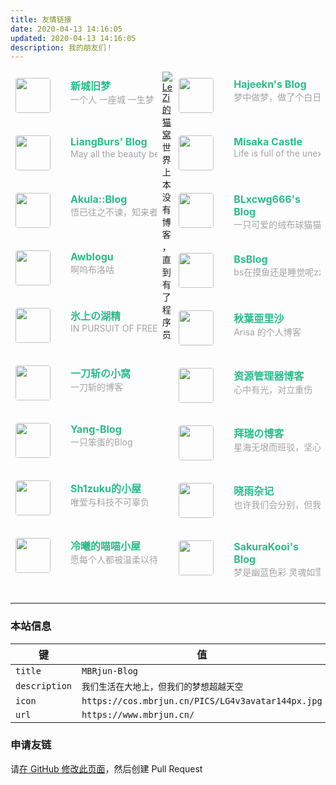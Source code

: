 ```yaml
---
title: 友情链接
date: 2020-04-13 14:16:05
updated: 2020-04-13 14:16:05
description: 我的朋友们！
---
```

<div class="post-body">
   <div id="links">
      <style>
         .links-content{
         margin-top:1rem;
         }
         .link-navigation::after {
         content: " ";
         display: block;
         clear: both;
         }
         .card {
         width: 45%;
         font-size: 1rem;
         padding: 10px 8px;
         border-radius: 4px;
         transition-duration: 0.15s;
         margin-bottom: 1rem;
         display:flex;
         }
         .card:nth-child(odd) {
         float: left;
         }
         .card:nth-child(even) {
         float: right;
         }
         .card:hover {
         transform: scale(1.1);
         box-shadow: 0 2px 6px 0 rgba(0, 0, 0, 0.12), 0 0 6px 0 rgba(0, 0, 0, 0.04);
         }
         .card a {
         border:none;
         }
         .card .ava {
         width: 3.5rem!important;
         height: 3.5rem!important;
         margin:0!important;
         margin-right: 2em!important;
         border-radius:4px;
         }
         .card .card-header {
         font-style: italic;
         overflow: hidden;
         width: 100%;
         }
         .card .card-header a {
         font-style: normal;
         color: #2bbc8a;
         font-weight: bold;
         text-decoration: none;
         }
         .card .card-header a:hover {
         color: #d480aa;
         text-decoration: none;
         }
         .card .card-header .info {
         font-style:normal;
         color:#a3a3a3;
         font-size:14px;
         min-width: 0;
         overflow: hidden;
         white-space: nowrap;
         }
      </style>
      <div class="links-content">
         <div class="link-navigation">
            <!-- <div class="card">
               <img class="ava" src="https://cos.mbrjun.cn/IMGS/2020/09/06/bm.jpg" />
               <div class="card-header">
                  <div>
                     <a href="https://bmyjacks.cn/">Bmyjacks</a>
                  </div>
                  <div class="info">Bmyjacks-Blog</div>
               </div>
            </div>
            友链移除原因：站长忘记续费域名，域名已被他人重新注册，网站目前为非法内容
            Domain Name: bmyjacks.cn
            ROID: 20230331s10001s51840336-cn
            Domain Status: ok
            Registrant: 郭忠奇
            Registrant Contact Email: smart.juming@gmail.com
            Sponsoring Registrar: 中企动力科技股份有限公司
            Name Server: dm2.dns.com
            Name Server: dm1.dns.com
            Registration Time: 2023-03-31 04:06:38
            Expiration Time: 2024-03-31 04:06:38
            DNSSEC: unsigned
            -->
            <div class="card">
               <img class="ava" src="https://cos.mbrjun.cn/IMGS/2020/09/06/xc.png" />
               <div class="card-header">
                  <div>
                     <a href="https://www.itxcjm.top">新城旧梦</a>
                  </div>
                  <div class="info">一个人 一座城 一生梦</div>
               </div>
            </div>
            <div class="card">
               <img class="ava" src="https://npm.elemecdn.com/perorepe-cdn/v1/bigger-photos/avatar.webp" />
               <div class="card-header">
                  <div>
                     <a href="https://blog.slqwq.cn/">Hajeekn's Blog</a>
                  </div>
                  <div class="info">梦中做梦，做了个白日梦</div>
               </div>
            </div>
            <!-- <div class="card">
               <img class="ava" src="https://avatar.mbrjun.cn/avatar/e554da26e947151c678f1f2a8f78e72b" />
               <div class="card-header">
                  <div>
                     <a href="https://qystu.cc/">QYStudio</a>
                  </div>
                  <div class="info">不因何事去制作 只因兴趣而创造</div>
               </div>
            </div>
            友链移除原因：无法访问
            -->
            <div class="card">
               <img class="ava" src="https://cos.mbrjun.cn/IMGS/2022/04/24/wl.jpg" />
               <div class="card-header">
                  <div>
                     <a href="https://blog.cnmobile.link/">LiangBurs' Blog</a>
                  </div>
                  <div class="info">May all the beauty be blessed.——《Moon Halo》</div>
               </div>
            </div>
            <div class="card">
               <img class="ava" src="https://cos.mbrjun.cn/IMGS/2022/04/30/7e.jpg" />
               <div class="card-header">
                  <div>
                     <a href="https://misakacastle.moe/">Misaka Castle</a>
                  </div>
                  <div class="info">Life is full of the unexpected.</div>
               </div>
            </div>
            <div class="card">
               <img class="ava" src="https://cos.mbrjun.cn/IMGS/2022/05/04/avatar.jpg" />
               <div class="card-header">
                  <div>
                     <a href="https://blog.akula.moe/">Akula::Blog</a>
                  </div>
                  <div class="info">悟已往之不谏，知来者之可追</div>
               </div>
            </div>
            <div class="card">
               <img class="ava" src="https://cos.mbrjun.cn/IMGS/2022/12/29/du.jpg" />
               <div class="card-header">
                  <div>
                     <a href="https://blog.xcnya.cn/">BLxcwg666's Blog</a>
                  </div>
                  <div class="info">一只可爱的绒布球猫猫的博客喵~</div>
               </div>
            </div>
            <div class="card">
               <img class="ava" src="https://cos.mbrjun.cn/IMGS/2022/12/29/rv.jpg" />
               <div class="card-header">
                  <div>
                     <a href="https://blog.awbugl.top/">Awblogu</a>
                  </div>
                  <div class="info">啊呜布洛咕</div>
               </div>
            </div>
            <div class="card">
               <img class="ava" src="https://cos.mbrjun.cn/IMGS/2022/12/29/st.jpg" />
               <div class="card-header">
                  <div>
                     <a href="https://sorabs.cc/">BsBlog</a>
                  </div>
                  <div class="info">bs在摸鱼还是睡觉呢zzz</div>
               </div>
            </div>
            <div class="card">
               <img class="ava" src="https://cos.mbrjun.cn/IMGS/2023/02/04/961e3f30-9244-4034-830b-aff22a833c02.jpg" />
               <div class="card-header">
                  <div>
                     <a href="https://blog.awa.moe/">氷上の湖精</a>
                  </div>
                  <div class="info">IN PURSUIT OF FREEDOM</div>
               </div>
            </div>
            <div class="card">
               <img class="ava" src="https://cos.mbrjun.cn/IMGS/2023/02/04/bcd6a17d-acab-4c77-94a2-685e8882e63c.webp" />
               <div class="card-header">
                  <div>
                     <a href="https://blog.arisa.moe/">秋葉亜里沙</a>
                  </div>
                  <div class="info">Arisa 的个人博客</div>
               </div>
            </div>
            <div class="card">
               <img class="ava" src="https://q1.qlogo.cn/g?b=qq&nk=3526514925&s=640" />
               <div class="card-header">
                  <div>
                     <a href="https://blog.yidaozhan.top">一刀斩の小窝</a>
                  </div>
                  <div class="info">一刀斩的博客</div>
               </div>
            </div>
            <div class="card">
               <img class="ava" src="https://cos.zyglq.cn/static/web-logo.jpg" />
               <div class="card-header">
                  <div>
                     <a href="https://www.zyglq.cn">资源管理器博客</a>
                  </div>
                  <div class="info">心中有光，对立重伤</div>
               </div>
            </div>
            <div class="card">
               <img class="ava" src="https://cos.mbrjun.cn/IMGS/2023/02/05/6e2fd027-7539-470d-adca-3a4be5eca290.jpg" />
               <div class="card-header">
                  <div>
                     <a href="https://bakayang.moe">Yang-Blog</a>
                  </div>
                  <div class="info">一只笨蛋的Blog</div>
               </div>
            </div>
            <!-- <div class="card">
            <img class="ava" src="https://cos.mbrjun.cn/IMGS/2023/02/11/5d653ff0-3ed9-4b4c-ab38-016ef22307f3.jpg" />
               <div class="card-header">
                  <div>
                     <a href="https://huige233.github.io/)">huige233's blog</a>
                  </div>
                  <div class="info">Everyone can be the light in the darkness.</div>
               </div>
            </div>
            友链移除原因：无法访问（GitHub Pages 404）
            -->
            <div class="card">
            <img class="ava" src="https://cos.mbrjun.cn/IMGS/2023/04/23/24615ecb-86e9-4178-aefb-f1c1152d12bf.webp" />
               <div class="card-header">
                  <div>
                     <a href="https://new.gbclstudio.cn">拜瑞の博客</a>
                  </div>
                  <div class="info">星海无垠而班驳，坚心不灭而璀璨</div>
               </div>
            </div>
            <div class="card">
              <img class="ava" src="https://cos.mbrjun.cn/IMGS/2023/06/28/a4669177-86f9-4a56-ae63-8237fc55e94e.webp" />
              <div class="card-header">
                 <div>
                    <a href="https://9941y.top">Sh1zuku的小屋</a>
                 </div>
                 <div class="info">唯爱与科技不可辜负</div>
               </div>
            </div>
            <div class="card"> 
               <img class="ava" src="https://cos.mbrjun.cn/IMGS/2023/05/15/2b915e23-5d1d-4c44-a343-9e730fb0a11f.webp" />
               <div class="card-header">
                  <div>
                     <a href="https://lihaoyu.cn">晓雨杂记</a>
                  </div>
                  <div class="info">也许我们会分别，但我们将永远不会忘记彼此</div>
               </div>
            </div>
            <div class="card"> 
               <img class="ava" src="https://cos.mbrjun.cn/IMGS/2023/08/10/3b548d8e-c94f-401f-b058-44e76d5fc7c1.webp" />
               <div class="card-header">
                  <div>
                     <a href="https://hiyase.github.io">冷曦的喵喵小屋</a>
                  </div>
                  <div class="info">愿每个人都被温柔以待</div>
               </div>
            </div>
            <div class="card">
               <img class="ava" src="https://cos.mbrjun.cn/IMGS/2023/08/08/8a50e41c-c1dd-4b70-8a99-404bdc830488.webp" />
               <div class="card-header">
                  <div>
                     <a href="https://blog.sakurakooi.cyou/">SakuraKooi's Blog</a>
                  </div>
                  <div class="info">梦是幽蓝色彩 灵魂如雪纯白</div>
               </div>
            </div>
               <img class="ava" src="https://cos.mbrjun.cn/IMGS/2023/08/15/899315c3-1a0c-443c-8aae-5a2a455214b3.webp" />
               <div class="card-header">
                  <div>
                     <a href="https://cannon.org.cn">LeZi的猫窝</a>
                  </div>
                  <div class="info">世界上本没有博客，直到有了程序员</div>
               </div>
            </div>
            <!--
               在上方添加你的网站
               像其他网站一样，添加一段 HTML 代码
               <div class="card">
                  ...
               </div>
               请参考 https://github.com/MBRjun/MBRjun-Blog/pull/4/commits/b637e43bb43e6cc661e0c78a16242ed43ed74f00
            -->
         </div>
      </div>
   </div>
</div>

---
### 本站信息

|键|值|
|---|---|
|``title``|``MBRjun-Blog``|
|``description``|``我们生活在大地上，但我们的梦想超越天空``|
|``icon``|``https://cos.mbrjun.cn/PICS/LG4v3avatar144px.jpg``|
|``url``|``https://www.mbrjun.cn/``|

### 申请友链
请[在 GitHub 修改此页面](https://github.com/MBRjun/MBRjun-Blog/edit/main/source/links/index.md)，然后创建 Pull Request
